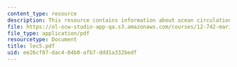 ```yaml
---
content_type: resource
description: This resource contains information about ocean circulation.
file: https://ol-ocw-studio-app-qa.s3.amazonaws.com/courses/12-742-marine-chemistry-fall-2006/ee26cf87dac404b0afb7ddd1a332bedf_lec5.pdf
file_type: application/pdf
resourcetype: Document
title: lec5.pdf
uid: ee26cf87-dac4-04b0-afb7-ddd1a332bedf
---
```

